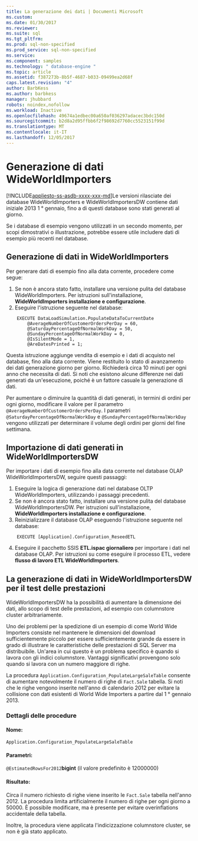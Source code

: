```yaml
---
title: La generazione dei dati | Documenti Microsoft
ms.custom: 
ms.date: 01/30/2017
ms.reviewer: 
ms.suite: sql
ms.tgt_pltfrm: 
ms.prod: sql-non-specified
ms.prod_service: sql-non-specified
ms.service: 
ms.component: samples
ms.technology: " database-engine "
ms.topic: article
ms.assetid: f387273b-8b5f-4687-b033-09499ea2d68f
caps.latest.revision: "4"
author: BarbKess
ms.author: barbkess
manager: jhubbard
robots: noindex,nofollow
ms.workload: Inactive
ms.openlocfilehash: 49674a1edbec00a650af036297adacec3bdc150d
ms.sourcegitcommit: b2d8a2d95ffbb6f2f98692d7760cc5523151f99d
ms.translationtype: MT
ms.contentlocale: it-IT
ms.lasthandoff: 12/05/2017
---
```

# <a name="wideworldimporters-data-generation"></a>Generazione di dati WideWorldImporters
[!INCLUDE[appliesto-ss-asdb-xxxx-xxx-md](../../includes/appliesto-ss-asdb-xxxx-xxx-md.md)]Le versioni rilasciate dei database WideWorldImporters e WideWorldImportersDW contiene dati iniziale 2013 1 ° gennaio, fino a di questi database sono stati generati al giorno.

Se i database di esempio vengono utilizzati in un secondo momento, per scopi dimostrativi o illustrazione, potrebbe essere utile includere dati di esempio più recenti nel database.

## <a name="data-generation-in-wideworldimporters"></a>Generazione di dati in WideWorldImporters

Per generare dati di esempio fino alla data corrente, procedere come segue:

1. Se non è ancora stato fatto, installare una versione pulita del database WideWorldImporters. Per istruzioni sull'installazione, **WideWorldImporters installazione e configurazione**.
2. Eseguire l'istruzione seguente nel database:

```
    EXECUTE DataLoadSimulation.PopulateDataToCurrentDate
        @AverageNumberOfCustomerOrdersPerDay = 60,
        @SaturdayPercentageOfNormalWorkDay = 50,
        @SundayPercentageOfNormalWorkDay = 0,
        @IsSilentMode = 1,
        @AreDatesPrinted = 1;
```

Questa istruzione aggiunge vendita di esempio e i dati di acquisto nel database, fino alla data corrente. Viene restituito lo stato di avanzamento dei dati generazione giorno per giorno. Richiederà circa 10 minuti per ogni anno che necessita di dati. Si noti che esistono alcune differenze nei dati generati da un'esecuzione, poiché è un fattore casuale la generazione di dati.

Per aumentare o diminuire la quantità di dati generati, in termini di ordini per ogni giorno, modificare il valore per il parametro `@AverageNumberOfCustomerOrdersPerDay`. I parametri `@SaturdayPercentageOfNormalWorkDay` e `@SundayPercentageOfNormalWorkDay` vengono utilizzati per determinare il volume degli ordini per giorni del fine settimana.

## <a name="importing-generated-data-in-wideworldimportersdw"></a>Importazione di dati generati in WideWorldImportersDW

Per importare i dati di esempio fino alla data corrente nel database OLAP WideWorldImportersDW, seguire questi passaggi:

1. Eseguire la logica di generazione dati nel database OLTP WideWorldImporters, utilizzando i passaggi precedenti.
2. Se non è ancora stato fatto, installare una versione pulita del database WideWorldImportersDW. Per istruzioni sull'installazione, **WideWorldImporters installazione e configurazione**.
3. Reinizializzare il database OLAP eseguendo l'istruzione seguente nel database:

```
    EXECUTE [Application].Configuration_ReseedETL
```

4. Eseguire il pacchetto SSIS **ETL.ispac giornaliero** per importare i dati nel database OLAP. Per istruzioni su come eseguire il processo ETL, vedere **flusso di lavoro ETL WideWorldImporters**.

## <a name="generating-data-in-wideworldimportersdw-for-performance-testing"></a>La generazione di dati in WideWorldImportersDW per il test delle prestazioni

WideWorldImportersDW ha la possibilità di aumentare la dimensione dei dati, allo scopo di test delle prestazioni, ad esempio con columnstore cluster arbitrariamente.

Uno dei problemi per la spedizione di un esempio di come World Wide Importers consiste nel mantenere le dimensioni del download sufficientemente piccolo per essere sufficientemente grande da essere in grado di illustrare le caratteristiche delle prestazioni di SQL Server ma distribuibile. Un'area in cui questo è un problema specifico è quando si lavora con gli indici columnstore. Vantaggi significativi provengono solo quando si lavora con un numero maggiore di righe. 

La procedura `Application.Configuration_PopulateLargeSaleTable` consente di aumentare notevolmente il numero di righe di `Fact.Sale` tabella. Si noti che le righe vengono inserite nell'anno di calendario 2012 per evitare la collisione con dati esistenti di World Wide Importers a partire dal 1 ° gennaio 2013.

### <a name="procedure-details"></a>Dettagli delle procedure

#### <a name="name"></a>Nome: 

    Application.Configuration_PopulateLargeSaleTable

#### <a name="parameters"></a>Parametri:

  `@EstimatedRowsFor2012`**bigint** (il valore predefinito è 12000000)

#### <a name="result"></a>Risultato:

Circa il numero richiesto di righe viene inserito le `Fact.Sale` tabella nell'anno 2012. La procedura limita artificialmente il numero di righe per ogni giorno a 50000. È possibile modificare, ma è presente per evitare overinflations accidentale della tabella.

Inoltre, la procedura viene applicata l'indicizzazione columnstore cluster, se non è già stato applicato.
